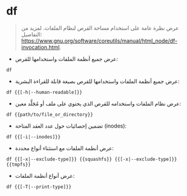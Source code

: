 # df

> عرض نظرة عامة على استخدام مساحة القرص لنظام الملفات.
> لمزيد من التفاصيل: <https://www.gnu.org/software/coreutils/manual/html_node/df-invocation.html>.

- عرض جميع أنظمة الملفات واستخدامها للقرص:

`df`

- عرض جميع أنظمة الملفات واستخدامها للقرص بصيغة قابلة للقراءة البشرية:

`df {{[-h|--human-readable]}}`

- عرض نظام الملفات واستخدامه للقرص الذي يحتوي على ملف أو مُجَلَّد معين:

`df {{path/to/file_or_directory}}`

- تضمين إحصائيات حول عدد العقد المتاحة (inodes):

`df {{[-i|--inodes]}}`

- عرض أنظمة الملفات مع استثناء أنواع محددة:

`df {{[-x|--exclude-type]}} {{squashfs}} {{[-x|--exclude-type]}} {{tmpfs}}`

- عرض أنواع أنظمة الملفات:

`df {{[-T|--print-type]}}`
